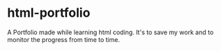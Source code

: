 # html-portfolio
A Portfolio made while learning html coding. It's to save my work and to monitor the progress from time to time.
